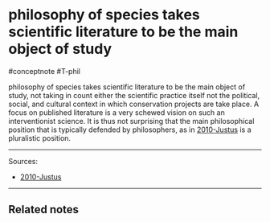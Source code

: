 # philosophy of species takes scientific literature to be the main object of study
#conceptnote #T-phil 


philosophy of species takes scientific literature to be the main object of study, not taking in count either the scientific practice itself not the political, social, and cultural context in which conservation projects are take place. A focus on published literature is a very schewed vision on such an interventionist science. It is thus not surprising that the main philosophical position that is typically defended by philosophers, as in [2010-Justus](2010-Justus.md) is a pluralistic position. 


---
Sources: 
- [2010-Justus](2010-Justus.md)

---

Related notes
- 

